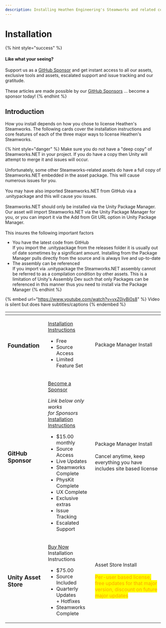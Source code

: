 ```yaml
---
description: Installing Heathen Engineering's Steamworks and related componenets.
---
```


# Installation

{% hint style="success" %}
#### Like what your seeing?

Support us as a [GitHub Sponsor](../../../../become-a-sponsor/) and get instant access to all our assets, exclusive tools and assets, escalated support and issue tracking and our gratitude.\
\
These articles are made possible by our [GitHub Sponsors](../../../../become-a-sponsor/) ... become a sponsor today!
{% endhint %}

## Introduction

How you install depends on how you chose to license Heathen's Steamworks. The following cards cover the installation instructions and core features of each of the three major ways to license Heathen's Steamworks.

{% hint style="danger" %}
Make sure you do not have a "deep copy" of Steamworks.NET in your project. If you do have a copy then Unity will attempt to merge it and issues will occur.\
\
Unfortunately, some other Steamworks-related assets do have a full copy of Steamworks.NET embedded in the asset package. This will cause numerous issues for you.\
\
You may have also imported Steamworks.NET from GitHub via a .unitypackage and this will cause you issues.\
\
Steamworks.NET should only be installed via the Unity Package Manager. Our asset will import Steamworks.NET via the Unity Package Manager for you, or you can import it via the Add from Git URL option in Unity Package Manager.\
\
This insures the following important factors

* You have the latest code from GitHub\
  If you import the .unitypackage from the releases folder it is usually out of date sometimes by a significant amount. Installing from the Package Manager pulls directly from the source and is always live and up-to-date
* The assembly can be referenced\
  If you import via .unitypackage the Steamworks.NET assembly cannot be referred to as a compilation condition by other assets. This is a limitation of Unity's Assembly Dev such that only Packages can be referenced in this manner thus you need to install via the Package Manager
{% endhint %}



{% embed url="https://www.youtube.com/watch?v=vxZ0jvBi0s8" %}
Video is silent but does have subtitles/captions
{% endembed %}

<table data-view="cards"><thead><tr><th></th><th></th><th></th></tr></thead><tbody><tr><td><h3>Foundation</h3></td><td><p><a href="https://github.com/heathen-engineering/SteamworksFoundation/tree/main/Unity">Installation Instructions</a></p><ul><li>Free</li><li>Source Access</li><li>Limited Feature Set</li></ul></td><td>Package Manager Install</td></tr><tr><td><h3>GitHub Sponsor</h3></td><td><p><a href="https://github.com/sponsors/heathen-engineering">Become a Sponsor</a></p><p><em>Link below only works</em><br><em>for Sponsors</em><br><a href="https://github.com/heathen-engineering/SourceRepo">Installation Instructions</a></p><ul><li>$15.00 monthly</li><li>Source Access</li><li>Live Updates</li><li>Steamworks Complete</li><li>PhysKit Complete</li><li>UX Complete</li><li>Exclusive extras</li><li>Issue Tracking</li><li>Escalated Support</li></ul></td><td>Package Manager Install<br><br>Cancel anytime, keep everything you have includes site based license</td></tr><tr><td><h3>Unity Asset Store</h3></td><td><p><a href="https://assetstore.unity.com/packages/tools/integration/steam-api-steamworks-complete-246652">Buy Now</a><br>Installation Instructions</p><ul><li>$75.00</li><li>Source Included</li><li>Quarterly Updates<br>+ Hotfixes</li><li>Steamworks Complete</li></ul></td><td>Asset Store Install<br><br><mark style="color:orange;">Per-user based license, free updates for that major version, discount on future major updates</mark></td></tr></tbody></table>
